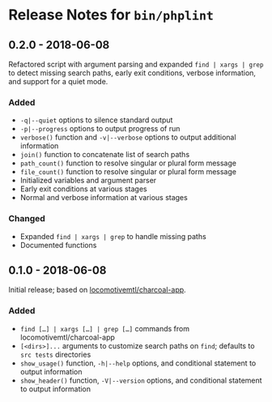 # Release Notes for `bin/phplint`

## 0.2.0 - 2018-06-08

Refactored script with argument parsing and expanded `find | xargs | grep` to detect missing search paths, early exit conditions, verbose information, and support for a quiet mode.

### Added

- `-q|--quiet` options to silence standard output
- `-p|--progress` options to output progress of run
- `verbose()` function and `-v|--verbose` options to output additional information
- `join()` function to concatenate list of search paths
- `path_count()` function to resolve singular or plural form message
- `file_count()` function to resolve singular or plural form message
- Initialized variables and argument parser
- Early exit conditions at various stages
- Normal and verbose information at various stages

### Changed

- Expanded `find | xargs | grep` to handle missing paths
- Documented functions

## 0.1.0 - 2018-06-08

Initial release; based on [locomotivemtl/charcoal-app](https://github.com/locomotivemtl/charcoal-app#e90a87e).

### Added

- `find […] | xargs […] | grep […]` commands from locomotivemtl/charcoal-app
- `[<dirs>]...` arguments to customize search paths on `find`; defaults to `src tests` directories
- `show_usage()` function, `-h|--help` options, and conditional statement to output information
- `show_header()` function, `-V|--version` options, and conditional statement to output information
